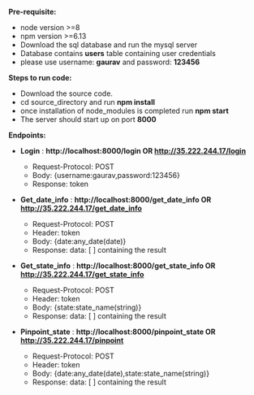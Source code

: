 **Pre-requisite:**

* node version >=8
* npm version >=6.13
* Download the sql database and run the mysql server
* Database contains **users** table containing user credentials
* please use username: **gaurav** and password: **123456**

**Steps to run code:**

* Download the source code.
* cd source_directory and run **npm install**
* once installation of node_modules is completed run **npm start**
* The server should start up on port **8000**

**Endpoints:**

* **Login** : **http://localhost:8000/login OR http://35.222.244.17/login**
  * Request-Protocol: POST
  * Body: {username:gaurav,password:123456}
  * Response: token


* **Get_date_info** : **http://localhost:8000/get_date_info OR http://35.222.244.17/get_date_info**
  * Request-Protocol: POST
  * Header: token
  * Body: {date:any_date(date)}
  * Response: data: [ ] containing the result


* **Get_state_info** : **http://localhost:8000/get_state_info OR http://35.222.244.17/get_state_info**

  * Request-Protocol: POST
  * Header: token
  * Body: {state:state_name(string)}
  * Response: data: [ ] containing the result


* **Pinpoint_state** : **http://localhost:8000/pinpoint_state OR http://35.222.244.17/pinpoint**
  * Request-Protocol: POST
  * Header: token
  * Body: {date:any_date(date),state:state_name(string)}
  * Response: data: [ ] containing the result
